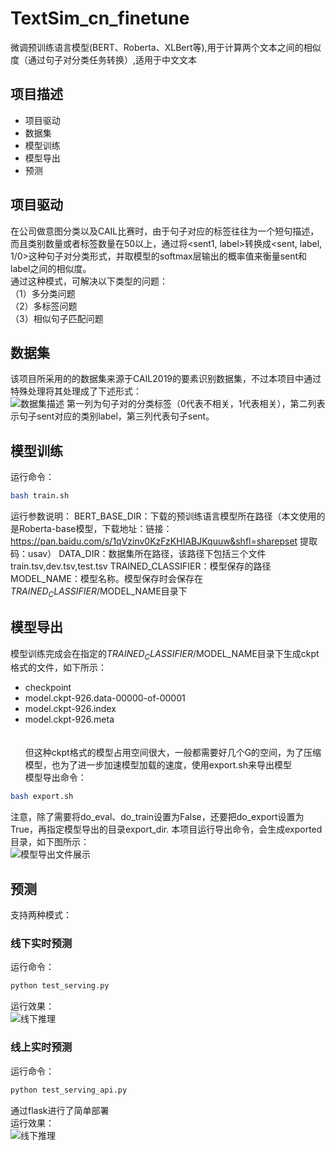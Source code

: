 # TextSim_cn_finetune
微调预训练语言模型(BERT、Roberta、XLBert等),用于计算两个文本之间的相似度（通过句子对分类任务转换）,适用于中文文本
## 项目描述
* 项目驱动
* 数据集
* 模型训练
* 模型导出
* 预测
## 项目驱动
在公司做意图分类以及CAIL比赛时，由于句子对应的标签往往为一个短句描述，而且类别数量或者标签数量在50以上，通过将<sent1, label>转换成<sent, label, 1/0>这种句子对分类形式，并取模型的softmax层输出的概率值来衡量sent和label之间的相似度。<br>
通过这种模式，可解决以下类型的问题：<br>
（1）多分类问题<br>
（2）多标签问题<br>
（3）相似句子匹配问题<br>
## 数据集
该项目所采用的的数据集来源于CAIL2019的要素识别数据集，不过本项目中通过特殊处理将其处理成了下述形式：<br>
![数据集描述](https://github.com/Vincent131499/TextSim_cn_finetune/raw/master/imgs/dataset_show.jpg)
第一列为句子对的分类标签（0代表不相关，1代表相关），第二列表示句子sent对应的类别label，第三列代表句子sent。
## 模型训练
运行命令：<br>
```Bash
bash train.sh
```
运行参数说明：
BERT_BASE_DIR：下载的预训练语言模型所在路径（本文使用的是Roberta-base模型，下载地址：链接：https://pan.baidu.com/s/1qVzinv0KzFzKHIABJKquuw&shfl=sharepset  提取码：usav）
DATA_DIR：数据集所在路径，该路径下包括三个文件train.tsv,dev.tsv,test.tsv
TRAINED_CLASSIFIER：模型保存的路径
MODEL_NAME：模型名称。模型保存时会保存在$TRAINED_CLASSIFIER/$MODEL_NAME目录下
## 模型导出
模型训练完成会在指定的$TRAINED_CLASSIFIER/$MODEL_NAME目录下生成ckpt格式的文件，如下所示：<br>
* checkpoint
* model.ckpt-926.data-00000-of-00001
* model.ckpt-926.index
* model.ckpt-926.meta<br><br>
<br>但这种ckpt格式的模型占用空间很大，一般都需要好几个G的空间，为了压缩模型，也为了进一步加速模型加载的速度，使用export.sh来导出模型<br>
模型导出命令：
```Bash
bash export.sh
```
注意，除了需要将do_eval、do_train设置为False，还要把do_export设置为True，再指定模型导出的目录export_dir.
本项目运行导出命令，会生成exported目录，如下图所示：<br>
![模型导出文件展示](https://github.com/Vincent131499/TextSim_cn_finetune/raw/master/imgs/exported_show.jpg)
## 预测
支持两种模式：
### 线下实时预测
运行命令：
```Bash
python test_serving.py
```
运行效果：<br>
![线下推理](https://github.com/Vincent131499/TextSim_cn_finetune/raw/master/imgs/offline_show.jpg)
### 线上实时预测
运行命令：
```Bash
python test_serving_api.py
```
通过flask进行了简单部署<br>
运行效果：<br>
![线下推理](https://github.com/Vincent131499/TextSim_cn_finetune/raw/master/imgs/api_show.jpg)
